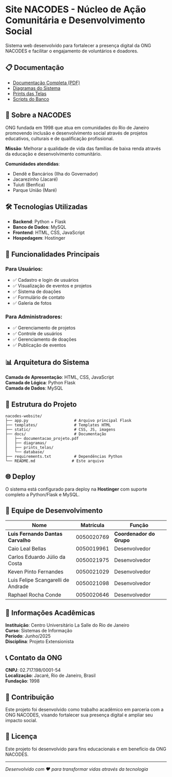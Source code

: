 # Site NACODES - Núcleo de Ação Comunitária e Desenvolvimento Social

Sistema web desenvolvido para fortalecer a presença digital da ONG NACODES e facilitar o engajamento de voluntários e doadores.

## 📋 Documentação
- [Documentação Completa (PDF)](docs/documentacao_projeto.pdf)
- [Diagramas do Sistema](docs/diagramas/)
- [Prints das Telas](docs/prints_telas/)
- [Scripts do Banco](docs/database/nacodes_db.sql)

## 🎯 Sobre a NACODES
ONG fundada em 1998 que atua em comunidades do Rio de Janeiro promovendo inclusão e desenvolvimento social através de projetos educativos, culturais e de qualificação profissional.

**Missão**: Melhorar a qualidade de vida das famílias de baixa renda através da educação e desenvolvimento comunitário.

**Comunidades atendidas**:
- Dendê e Bancários (Ilha do Governador)
- Jacarezinho (Jacaré)  
- Tuiuti (Benfica)
- Parque União (Maré)

## 🛠 Tecnologias Utilizadas
- **Backend**: Python + Flask
- **Banco de Dados**: MySQL
- **Frontend**: HTML, CSS, JavaScript
- **Hospedagem**: Hostinger

## 🚀 Funcionalidades Principais

### Para Usuários:
- ✅ Cadastro e login de usuários
- ✅ Visualização de eventos e projetos
- ✅ Sistema de doações
- ✅ Formulário de contato
- ✅ Galeria de fotos

### Para Administradores:
- ✅ Gerenciamento de projetos
- ✅ Controle de usuários
- ✅ Gerenciamento de doações
- ✅ Publicação de eventos

## 📊 Arquitetura do Sistema

**Camada de Apresentação**: HTML, CSS, JavaScript  
**Camada de Lógica**: Python Flask  
**Camada de Dados**: MySQL  

## 📁 Estrutura do Projeto
```
nacodes-website/
├── app.py                    # Arquivo principal Flask
├── templates/                # Templates HTML
├── static/                   # CSS, JS, imagens
├── docs/                     # Documentação
│   ├── documentacao_projeto.pdf
│   ├── diagramas/
│   ├── prints_telas/
│   └── database/
├── requirements.txt          # Dependências Python
└── README.md                # Este arquivo
```

## 🌐 Deploy
O sistema está configurado para deploy na **Hostinger** com suporte completo a Python/Flask e MySQL.

## 👥 Equipe de Desenvolvimento

| Nome | Matrícula | Função |
|------|-----------|--------|
| **Luis Fernando Dantas Carvalho** | 0050020769 | **Coordenador do Grupo** |
| Caio Leal Bellas | 0050019961 | Desenvolvedor |
| Carlos Eduardo Júlio da Costa | 0050021975 | Desenvolvedor |
| Keven Pinto Fernandes | 0050021029 | Desenvolvedor |
| Luis Felipe Scangarelli de Andrade | 0050021098 | Desenvolvedor |
| Raphael Rocha Conde | 0050020646 | Desenvolvedor |

## 🏫 Informações Acadêmicas
**Instituição**: Centro Universitário La Salle do Rio de Janeiro  
**Curso**: Sistemas de Informação  
**Período**: Junho/2025  
**Disciplina**: Projeto Extensionista  

## 📞 Contato da ONG
**CNPJ**: 02.717.198/0001-54  
**Localização**: Jacaré, Rio de Janeiro, Brasil  
**Fundação**: 1998  

## 🤝 Contribuição
Este projeto foi desenvolvido como trabalho acadêmico em parceria com a ONG NACODES, visando fortalecer sua presença digital e ampliar seu impacto social.

## 📄 Licença
Este projeto foi desenvolvido para fins educacionais e em benefício da ONG NACODES.

---
*Desenvolvido com ❤️ para transformar vidas através da tecnologia*
